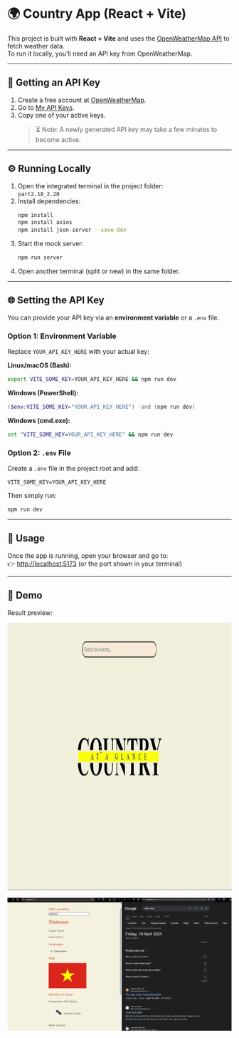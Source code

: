 # 🌍 Country App (React + Vite)

This project is built with **React + Vite** and uses the [OpenWeatherMap API](https://openweathermap.org) to fetch weather data.  
To run it locally, you’ll need an API key from OpenWeatherMap.

---

## 🔑 Getting an API Key
1. Create a free account at [OpenWeatherMap](https://openweathermap.org).
2. Go to [My API Keys](https://home.openweathermap.org/api_keys).
3. Copy one of your active keys.  
   > ⏳ Note: A newly generated API key may take a few minutes to become active.

---

## ⚙️ Running Locally

1. Open the integrated terminal in the project folder:  
   `part2.18_2.20`
2. Install dependencies:
   ```bash
   npm install
   npm install axios
   npm install json-server --save-dev
   ```
3. Start the mock server:
   ```bash
   npm run server
   ```
4. Open another terminal (split or new) in the same folder.

---

## 🌐 Setting the API Key

You can provide your API key via an **environment variable** or a `.env` file.

### Option 1: Environment Variable
Replace `YOUR_API_KEY_HERE` with your actual key:

**Linux/macOS (Bash):**
```bash
export VITE_SOME_KEY=YOUR_API_KEY_HERE && npm run dev
```

**Windows (PowerShell):**
```powershell
($env:VITE_SOME_KEY="YOUR_API_KEY_HERE") -and (npm run dev)
```

**Windows (cmd.exe):**
```cmd
set "VITE_SOME_KEY=YOUR_API_KEY_HERE" && npm run dev
```

### Option 2: `.env` File
Create a `.env` file in the project root and add:
```
VITE_SOME_KEY=YOUR_API_KEY_HERE
```

Then simply run:
```bash
npm run dev
```

---

## 🚀 Usage
Once the app is running, open your browser and go to:  
👉 [http://localhost:5173](http://localhost:5173) (or the port shown in your terminal)

---

## 🎥 Demo
Result preview:

<img src="./public/countryApp.gif" width="800" height="600" alt="App Demo">

[![Watch the video](./public/countryapp.png)](./public/countryglance.mp4)
